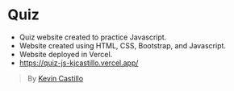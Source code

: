 # Quiz

- Quiz website created to practice Javascript.
- Website created using HTML, CSS, Bootstrap, and Javascript.
- Website deployed in Vercel.
- https://quiz-js-kjcastillo.vercel.app/

> By [Kevin Castillo](https://www.linkedin.com/in/kevinjcastillo/)